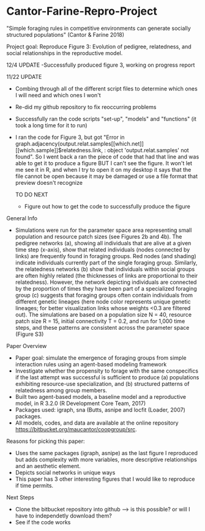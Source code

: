 # Cantor-Farine-Repro-Project

"Simple foraging rules in competitive environments can generate socially structured populations" (Cantor & Farine 2018)

Project goal: Reproduce Figure 3: Evolution of pedigree, relatedness, and social relationships in the reproductive model. 

12/4 UPDATE
-Successfully produced figure 3, working on progress report 

11/22 UPDATE 
- Combing through all of the different script files to determine which ones I will need and which ones I won't
- Re-did my github repository to fix reoccurring problems 
- Successfully ran the code scripts "set-up", "models" and "functions" (it took a long time for it to run)
- I ran the code for Figure 3, but got "Error in graph.adjacency(output.relat.samples[[which.net]][[which.sample]]$relatedness.link,  : 
  object 'output.relat.samples' not found". So I went back a ran the piece of code that had that line and was able to get it to produce a figure BUT I can't see the figure. It won't let me see it in R, and when I try to open it on my desktop it says that the file cannot be open because it may be damaged or use a file format that preview doesn't recognize 
  
  TO DO NEXT
  - Figure out how to get the code to successfully produce the figure 









General Info
  - Simulations were run for the parameter space area representing small population and resource patch sizes (see Figures 2b and 4b). The pedigree networks (a), showing all individuals that are alive at a given time step (x-axis), show that related individuals (nodes connected by links) are frequently found in foraging groups. Red nodes (and shading) indicate individuals currently part of the single foraging group. Similarly, the relatedness networks (b) show that individuals within social groups are often highly related (the thicknesses of links are proportional to their relatedness). However, the network depicting individuals are connected by the proportion of times they have been part of a specialized foraging group (c) suggests that foraging groups often contain individuals from different genetic lineages (here node color represents unique genetic lineages; for better visualization links whose weights <0.3 are filtered out). The simulations are based on a population size N = 40, resource patch size R = 15, initial connectivity T = 0.2, and run for 1,000 time steps, and these patterns are consistent across the parameter space (Figure S3)
  
  Paper Overview
  - Paper goal: simulate the emergence of foraging groups from simple interaction rules using an agent-based modeling framework 
  - Investigate whether the propensity to forage with the same conspecifics if the last attempt was successful is sufficient to produce (a) populations exhibiting resource-use specialization, and (b) structured patterns of relatedness among group members. 
  - Built two agent-based models, a baseline model and a reproductive model, in R 3.2.0 (R Development Core Team, 2017) 
  - Packages used: igraph, sna (Butts, asnipe and locfit (Loader, 2007) packages. 
  - All models, codes, and data are available at the online repository https://bitbucket.org/maucantor/coopgroup/src.
  
  Reasons for picking this paper:
  - Uses the same packages (igraph, asnipe) as the last figure I reproduced but adds complexity with more variables, more descriptive relationships and an aesthetic element.
  - Depicts social networks in unique ways 
  - This paper has 3 other interesting figures that I would like to reproduce if time permits. 

Next Steps
- Clone the bitbucket repository into github --> is this possible? or will I have to independetly download them?
- See if the code works 
